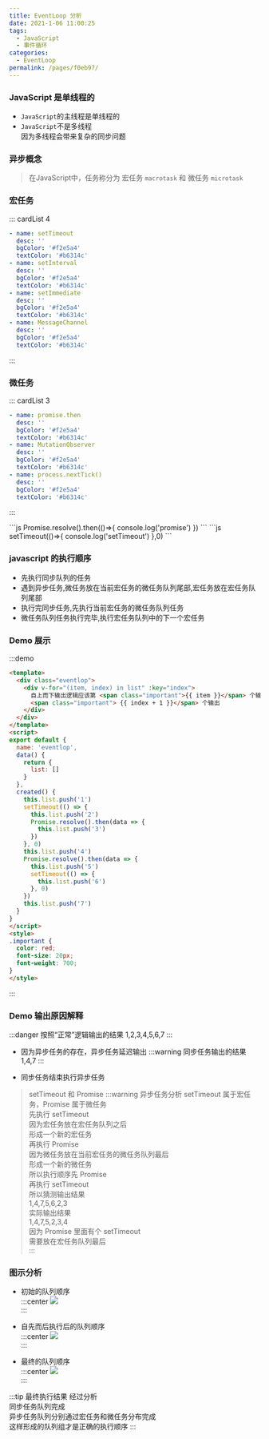 ```yaml
---
title: EventLoop 分析
date: 2021-1-06 11:00:25
tags: 
  - JavaScript
  - 事件循环
categories: 
  - EventLoop
permalink: /pages/f0eb97/
---
```


### JavaScript 是单线程的
+ `JavaScript`的主线程是单线程的
+ `JavaScript`不是多线程  
  因为多线程会带来复杂的同步问题

### 异步概念
> 在JavaScript中，任务称分为 宏任务 `macrotask` 和 微任务 `microtask`

### 宏任务
::: cardList 4
```yaml
- name: setTimeout
  desc: ''
  bgColor: '#f2e5a4'
  textColor: '#b6314c'
- name: setInterval
  desc: ''
  bgColor: '#f2e5a4'
  textColor: '#b6314c'
- name: setImmediate
  desc: ''
  bgColor: '#f2e5a4'
  textColor: '#b6314c'
- name: MessageChannel
  desc: ''
  bgColor: '#f2e5a4'
  textColor: '#b6314c'
```
:::

### 微任务
::: cardList 3
```yaml
- name: promise.then
  desc: ''
  bgColor: '#f2e5a4'
  textColor: '#b6314c'
- name: MutationObserver
  desc: ''
  bgColor: '#f2e5a4'
  textColor: '#b6314c'
- name: process.nextTick()
  desc: ''
  bgColor: '#f2e5a4'
  textColor: '#b6314c'
```
:::

<code-group>
  <code-block title="微任务" active>
  ```js
    Promise.resolve().then(()=>{
        console.log('promise')
    })
  ```
  </code-block>

  <code-block title="宏任务">
  ```js
    setTimeout(()=>{
        console.log('setTimeout')
    },0)
  ```
  </code-block>
</code-group>

### javascript 的执行顺序
+ 先执行同步队列的任务
+ 遇到异步任务,微任务放在当前宏任务的微任务队列尾部,宏任务放在宏任务队列尾部
+ 执行完同步任务,先执行当前宏任务的微任务队列任务
+ 微任务队列任务执行完毕,执行宏任务队列中的下一个宏任务

### Demo 展示
:::demo
```html
<template>
  <div class="eventlop">
    <div v-for="(item, index) in list" :key="index">
      自上而下输出逻辑应该第 <span class="important">{{ item }}</span> 个输出，实际第
      <span class="important"> {{ index + 1 }}</span> 个输出
    </div>
  </div>
</template>
<script>
export default {
  name: 'eventlop',
  data() {
    return {
      list: []
    }
  },
  created() {
    this.list.push('1')
    setTimeout(() => {
      this.list.push('2')
      Promise.resolve().then(data => {
        this.list.push('3')
      })
    }, 0)
    this.list.push('4')
    Promise.resolve().then(data => {
      this.list.push('5')
      setTimeout(() => {
        this.list.push('6')
      }, 0)
    })
    this.list.push('7')
  }
}
</script>
<style>
.important {
  color: red;
  font-size: 20px;
  font-weight: 700;
}
</style>
```
:::

### Demo 输出原因解释
:::danger 按照“正常”逻辑输出的结果
1,2,3,4,5,6,7
:::

+ 因为异步任务的存在，异步任务延迟输出
:::warning 同步任务输出的结果
1,4,7
:::

+ 同步任务结束执行异步任务
> setTimeout 和 Promise
:::warning 异步任务分析
setTimeout 属于宏任务，Promise 属于微任务  
先执行 setTimeout  
因为宏任务放在宏任务队列之后  
形成一个新的宏任务  
再执行 Promise  
因为微任务放在当前宏任务的微任务队列最后  
形成一个新的微任务  
所以执行顺序先 Promise  
再执行 setTimeout  
所以猜测输出结果  
1,4,7,5,6,2,3  
实际输出结果  
1,4,7,5,2,3,4   
因为 Promise 里面有个 setTimeout  
需要放在宏任务队列最后  
:::

### 图示分析

+ 初始的队列顺序  
:::center
![](https://cdn.jsdelivr.net/gh/obtoo/vuepress_images/vupress/mianshi/%E5%88%9D%E5%A7%8B%E9%98%9F%E5%88%97.png)  
:::

+ 自先而后执行后的队列顺序  
:::center
![](https://cdn.jsdelivr.net/gh/obtoo/vuepress_images/vupress/mianshi/%E8%87%AA%E5%85%88%E8%80%8C%E5%90%8E%E9%98%9F%E5%88%97.png)  
:::

+ 最终的队列顺序  
:::center
![](https://cdn.jsdelivr.net/gh/obtoo/vuepress_images/vupress/mianshi/%E6%9C%80%E7%BB%88%E9%98%9F%E5%88%97.png)  
:::

:::tip 最终执行结果
经过分析  
同步任务队列完成  
异步任务队列分别通过宏任务和微任务分布完成  
这样形成的队列组才是正确的执行顺序
:::

